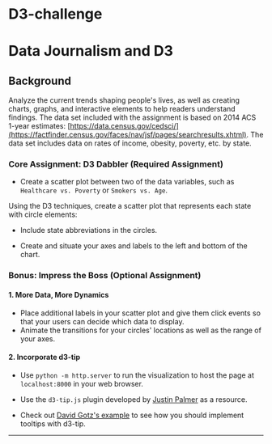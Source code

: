 # D3-challenge
# Data Journalism and D3

## Background

Analyze the current trends shaping people's lives, as well as creating charts, graphs, and interactive elements to help readers understand findings.
The data set included with the assignment is based on 2014 ACS 1-year estimates: [https://data.census.gov/cedsci/](https://factfinder.census.gov/faces/nav/jsf/pages/searchresults.xhtml).
The data set includes data on rates of income, obesity, poverty, etc. by state. 


### Core Assignment: D3 Dabbler (Required Assignment)

* Create a scatter plot between two of the data variables, such as `Healthcare vs. Poverty` or `Smokers vs. Age`.

Using the D3 techniques, create a scatter plot that represents each state with circle elements:

* Include state abbreviations in the circles.

* Create and situate your axes and labels to the left and bottom of the chart.


### Bonus: Impress the Boss (Optional Assignment)

#### 1. More Data, More Dynamics

* Place additional labels in your scatter plot and give them click events so that your users can decide which data to display. 
* Animate the transitions for your circles' locations as well as the range of your axes. 


#### 2. Incorporate d3-tip

* Use `python -m http.server` to run the visualization to host the page at `localhost:8000` in your web browser.

* Use the `d3-tip.js` plugin developed by [Justin Palmer](https://github.com/Caged) as a resource.

* Check out [David Gotz's example](https://bl.ocks.org/davegotz/bd54b56723c154d25eedde6504d30ad7) to see how you should implement tooltips with d3-tip.

- - -
